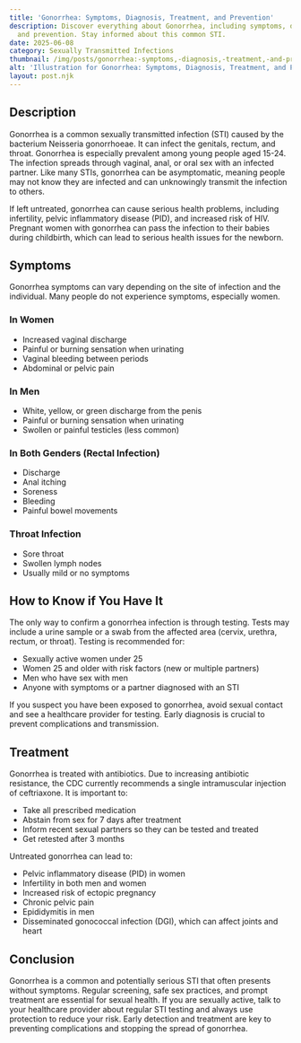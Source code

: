 ```yaml
---
title: 'Gonorrhea: Symptoms, Diagnosis, Treatment, and Prevention'
description: Discover everything about Gonorrhea, including symptoms, diagnosis, treatment,
  and prevention. Stay informed about this common STI.
date: 2025-06-08
category: Sexually Transmitted Infections
thumbnail: /img/posts/gonorrhea:-symptoms,-diagnosis,-treatment,-and-prevention.png
alt: 'Illustration for Gonorrhea: Symptoms, Diagnosis, Treatment, and Prevention'
layout: post.njk
---
```


## Description
Gonorrhea is a common sexually transmitted infection (STI) caused by the bacterium Neisseria gonorrhoeae. It can infect the genitals, rectum, and throat. Gonorrhea is especially prevalent among young people aged 15-24. The infection spreads through vaginal, anal, or oral sex with an infected partner. Like many STIs, gonorrhea can be asymptomatic, meaning people may not know they are infected and can unknowingly transmit the infection to others.

If left untreated, gonorrhea can cause serious health problems, including infertility, pelvic inflammatory disease (PID), and increased risk of HIV. Pregnant women with gonorrhea can pass the infection to their babies during childbirth, which can lead to serious health issues for the newborn.

## Symptoms
Gonorrhea symptoms can vary depending on the site of infection and the individual. Many people do not experience symptoms, especially women.

### In Women
- Increased vaginal discharge
- Painful or burning sensation when urinating
- Vaginal bleeding between periods
- Abdominal or pelvic pain

### In Men
- White, yellow, or green discharge from the penis
- Painful or burning sensation when urinating
- Swollen or painful testicles (less common)

### In Both Genders (Rectal Infection)
- Discharge
- Anal itching
- Soreness
- Bleeding
- Painful bowel movements

### Throat Infection
- Sore throat
- Swollen lymph nodes
- Usually mild or no symptoms

## How to Know if You Have It
The only way to confirm a gonorrhea infection is through testing. Tests may include a urine sample or a swab from the affected area (cervix, urethra, rectum, or throat). Testing is recommended for:
- Sexually active women under 25
- Women 25 and older with risk factors (new or multiple partners)
- Men who have sex with men
- Anyone with symptoms or a partner diagnosed with an STI

If you suspect you have been exposed to gonorrhea, avoid sexual contact and see a healthcare provider for testing. Early diagnosis is crucial to prevent complications and transmission.

## Treatment
Gonorrhea is treated with antibiotics. Due to increasing antibiotic resistance, the CDC currently recommends a single intramuscular injection of ceftriaxone. It is important to:
- Take all prescribed medication
- Abstain from sex for 7 days after treatment
- Inform recent sexual partners so they can be tested and treated
- Get retested after 3 months

Untreated gonorrhea can lead to:
- Pelvic inflammatory disease (PID) in women
- Infertility in both men and women
- Increased risk of ectopic pregnancy
- Chronic pelvic pain
- Epididymitis in men
- Disseminated gonococcal infection (DGI), which can affect joints and heart

## Conclusion
Gonorrhea is a common and potentially serious STI that often presents without symptoms. Regular screening, safe sex practices, and prompt treatment are essential for sexual health. If you are sexually active, talk to your healthcare provider about regular STI testing and always use protection to reduce your risk. Early detection and treatment are key to preventing complications and stopping the spread of gonorrhea. 